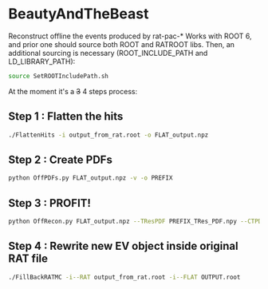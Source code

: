 # BeautyAndTheBeast

Reconstruct offline the events produced by rat-pac-*
Works with ROOT 6, and prior one should source both ROOT and RATROOT libs.
Then, an additional sourcing is necessary (ROOT_INCLUDE_PATH and LD_LIBRARY_PATH):
```bash
source SetROOTIncludePath.sh
```

At the moment it's a ~~3~~ 4 steps process:

## Step 1 : Flatten the hits
```bash
./FlattenHits -i output_from_rat.root -o FLAT_output.npz
```

## Step 2 : Create PDFs
```bash
python OffPDFs.py FLAT_output.npz -v -o PREFIX
```

## Step 3 : PROFIT!
```bash
python OffRecon.py FLAT_output.npz --TResPDF PREFIX_TRes_PDF.npy --CTPDF PREFIX_CTheta_PDF.npy -r PREFIX_RIndex_PDF.npy -o OUTPUT
```

## Step 4 : Rewrite new EV object inside original RAT file
```bash
./FillBackRATMC -i--RAT output_from_rat.root -i--FLAT OUTPUT.root
```
